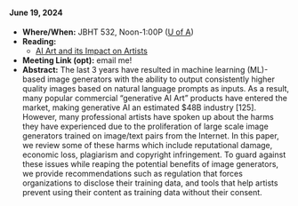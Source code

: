 #### June 19, 2024



- **Where/When:** JBHT 532, Noon-1:00P ([U of A](https://www.uark.edu/))
- **Reading:**
  - [AI Art and its Impact on Artists](https://dl.acm.org/doi/pdf/10.1145/3600211.3604681)
- **Meeting Link (opt):** email me!
- **Abstract:** The last 3 years have resulted in machine learning (ML)-based
image generators with the ability to output consistently higher
quality images based on natural language prompts as inputs. As
a result, many popular commercial “generative AI Art” products
have entered the market, making generative AI an estimated $48B
industry [125]. However, many professional artists have spoken
up about the harms they have experienced due to the proliferation
of large scale image generators trained on image/text pairs from
the Internet. In this paper, we review some of these harms which
include reputational damage, economic loss, plagiarism and copyright infringement. To guard against these issues while reaping the
potential benefits of image generators, we provide recommendations such as regulation that forces organizations to disclose their
training data, and tools that help artists prevent using their content
as training data without their consent.



